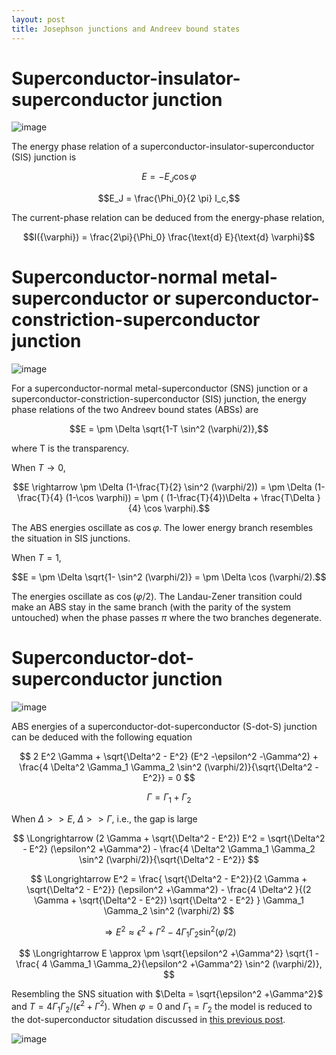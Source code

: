 ```yaml
---
layout: post
title: Josephson junctions and Andreev bound states
---
```


# Superconductor-insulator-superconductor junction

![image](https://github.com/user-attachments/assets/8bd40dd1-a980-4e94-ab68-e64bdcda0f08)



The energy phase relation of a superconductor-insulator-superconductor (SIS) junction is

$$E = -E_J \cos \varphi$$

$$E_J = \frac{\Phi_0}{2 \pi} I_c,$$

The current-phase relation can be deduced from the energy-phase relation, 

$$I({\varphi}) = \frac{2\pi}{\Phi_0} \frac{\text{d} E}{\text{d} \varphi}$$

#  Superconductor-normal metal-superconductor or superconductor-constriction-superconductor junction

![image](https://github.com/user-attachments/assets/1269aafb-a145-4878-b136-74b182c6e1db)


For a superconductor-normal metal-superconductor (SNS) junction or a superconductor-constriction-superconductor (SIS) junction, the energy phase relations of the two Andreev bound states (ABSs) are

$$E = \pm \Delta \sqrt{1-T \sin^2 (\varphi/2)},$$

where T is the transparency.

When $T \rightarrow 0$, 

$$E \rightarrow \pm \Delta (1-\frac{T}{2} \sin^2 (\varphi/2)) =  \pm \Delta (1-\frac{T}{4} (1-\cos \varphi)) =  \pm ( (1-\frac{T}{4})\Delta  + \frac{T\Delta }{4} \cos \varphi).$$

The ABS energies oscillate as $\cos \varphi$. The lower energy branch resembles the situation in SIS junctions.

When $T = 1$,

$$E = \pm \Delta \sqrt{1- \sin^2 (\varphi/2)} = \pm \Delta \cos (\varphi/2).$$

The energies oscillate as $\cos (\varphi/2)$. The Landau-Zener transition could make an ABS stay in the same branch (with the parity of the system untouched) when the phase passes $\pi$ where the two branches degenerate. 

#  Superconductor-dot-superconductor junction

![image](https://github.com/user-attachments/assets/b93be917-adcd-4a5d-9e5b-aaf8d7bcbbd7)

ABS energies of a superconductor-dot-superconductor (S-dot-S) junction can be deduced with the following equation

$$ 2 E^2 \Gamma + \sqrt{\Delta^2 - E^2} (E^2 -\epsilon^2 -\Gamma^2) + \frac{4 \Delta^2 \Gamma_1 \Gamma_2 \sin^2 (\varphi/2)}{\sqrt{\Delta^2 - E^2}} = 0 $$

$$ \Gamma = \Gamma_1 + \Gamma_2$$




When $\Delta >> E$, $\Delta >> \Gamma$, i.e., the gap is large


$$ \Longrightarrow (2  \Gamma + \sqrt{\Delta^2 - E^2}) E^2 = \sqrt{\Delta^2 - E^2} (\epsilon^2 +\Gamma^2) - \frac{4 \Delta^2 \Gamma_1 \Gamma_2 \sin^2 (\varphi/2)}{\sqrt{\Delta^2 - E^2}}  $$

$$ \Longrightarrow E^2 = \frac{ \sqrt{\Delta^2 - E^2}}{2  \Gamma + \sqrt{\Delta^2 - E^2}} (\epsilon^2 +\Gamma^2) - \frac{4 \Delta^2 }{(2  \Gamma + \sqrt{\Delta^2 - E^2}) \sqrt{\Delta^2 - E^2} } \Gamma_1 \Gamma_2 \sin^2 (\varphi/2) $$

$$ \Longrightarrow E^2 \approx  \epsilon^2 +\Gamma^2 - 4 \Gamma_1 \Gamma_2 \sin^2 (\varphi/2) $$

$$ \Longrightarrow E \approx  \pm \sqrt{\epsilon^2 +\Gamma^2} \sqrt{1 -\frac{ 4 \Gamma_1 \Gamma_2}{\epsilon^2 +\Gamma^2} \sin^2 (\varphi/2)}, $$

Resembling the SNS situation with $\Delta = \sqrt{\epsilon^2 +\Gamma^2}$ and $T = 4 \Gamma_1 \Gamma_2/(\epsilon^2 + \Gamma^2)$. When $\varphi = 0$  and $\Gamma_1 = \Gamma_2$ the model is reduced to the dot-superconductor situdation discussed in [this previous post](https://cover-me.github.io/2020/05/08/The-phase-diagram-of-a-single-dot-coupled-to-a-superconductor.html).

![image](https://github.com/user-attachments/assets/7cc6952e-bf20-4b29-a209-2c20eb221f10)

